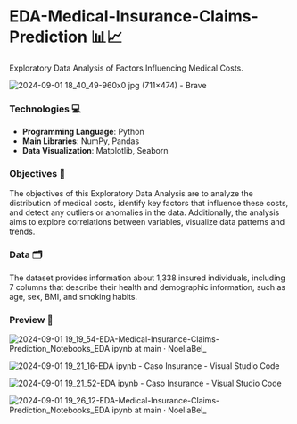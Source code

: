 # EDA-Medical-Insurance-Claims-Prediction 📊📈
Exploratory Data Analysis of Factors Influencing Medical Costs.

![2024-09-01 18_40_49-960x0 jpg (711×474) - Brave](https://github.com/user-attachments/assets/0d1d04c0-1282-4386-97b9-2aa5dcce798d)

### Technologies 💻 
- **Programming Language**: Python
- **Main Libraries**: NumPy, Pandas
- **Data Visualization**: Matplotlib, Seaborn
  
### Objectives 🎯
The objectives of this Exploratory Data Analysis are to analyze the distribution of medical costs, identify key factors that influence these costs, and detect any outliers or anomalies in the data. Additionally, the analysis aims to explore correlations between variables, visualize data patterns and trends.

### Data 🗂️
The dataset provides information about 1,338 insured individuals, including 7 columns that describe their health and demographic information, such as age, sex, BMI, and smoking habits.

### Preview 👀

![2024-09-01 19_19_54-EDA-Medical-Insurance-Claims-Prediction_Notebooks_EDA ipynb at main · NoeliaBel_](https://github.com/user-attachments/assets/0c27ebaa-f96c-4613-81fc-c9aba32c0c92)

![2024-09-01 19_21_16-EDA ipynb - Caso Insurance - Visual Studio Code](https://github.com/user-attachments/assets/bb8f8ad3-5ce9-45cc-8979-3d8c26dedc57)

![2024-09-01 19_21_52-EDA ipynb - Caso Insurance - Visual Studio Code](https://github.com/user-attachments/assets/2bd02031-b677-4b3b-be11-b38133ead92d)

![2024-09-01 19_26_12-EDA-Medical-Insurance-Claims-Prediction_Notebooks_EDA ipynb at main · NoeliaBel_](https://github.com/user-attachments/assets/e9c5b495-8eb3-4fe0-ba05-25bd68d79851)





